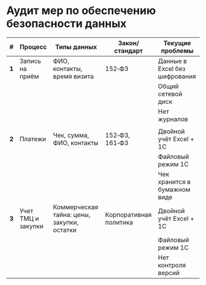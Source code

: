 # Аудит мер по обеспечению безопасности данных

| **#** | **Процесс**        | **Типы данных**                            | **Закон/стандарт**     | **Текущие проблемы**          |
|-------|--------------------|--------------------------------------------|------------------------|-------------------------------|
| **1** | Запись на приём    | ФИО, контакты, время визита                | 152‑ФЗ                 | Данные в Excel без шифрования |
|       |                    |                                            |                        | Общий сетевой диск            |
|       |                    |                                            |                        | Нет журналов                  |
|       |                    |                                            |                        |                               |
| **2** | Платежи            | Чек, сумма, ФИО, контакты                  | 152‑ФЗ, 161‑ФЗ         | Двойной учёт Excel + 1С       |
|       |                    |                                            |                        | Файловый режим 1С             |
|       |                    |                                            |                        | Чек хранится в бумажном виде  |
| **3** | Учет ТМЦ и закупки | Коммерческая тайна: цены, закупки, остатки | Корпоративная политика | Двойной учёт Excel + 1С       |
|       |                    |                                            |                        | Файловый режим 1С             |
|       |                    |                                            |                        | Нет контроля версий           |
